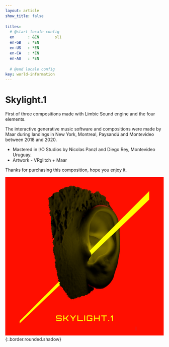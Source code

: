 ```yaml
---
layout: article
show_title: false

titles:
  # @start locale config
  en      : &EN       sl1
  en-GB   : *EN
  en-US   : *EN
  en-CA   : *EN
  en-AU   : *EN

  # @end locale config
key: world-information
---
```


# Skylight.1

First of three compositions made with Limbic Sound engine and the four elements. 

The interactive generative music software and compositions were made by Maar during landings in New York, Montreal, Paysandú and Montevideo between 2018 and 2020.

- Mastered in I/O Studios by Nicolas Panzl and Diego Rey, Montevideo Uruguay.
- Artwork - VRglitch + Maar

Thanks for purchasing this composition, hope you enjoy it. 


![Image](/img/SL.1.Artboard.png){:.border.rounded.shadow}
